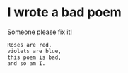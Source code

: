 # I wrote a bad poem
Someone please fix it!

    Roses are red,
    violets are blue,
    this poem is bad,
    and so am I.
